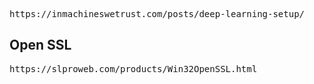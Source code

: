 <pre>
https://inmachineswetrust.com/posts/deep-learning-setup/
</pre>


<h2>Open SSL</h2>

<pre>
https://slproweb.com/products/Win32OpenSSL.html
</pre>
